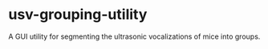 # usv-grouping-utility
A GUI utility for segmenting the ultrasonic vocalizations of mice into groups. 

